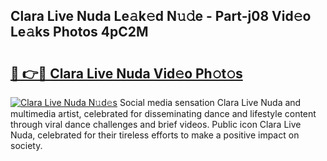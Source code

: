 ## Clara Live Nuda Le𝚊k𝚎d N𝚞𝚍e - Part-j08 Vid𝚎o Le𝚊ks Photos 4pC2M

# <h2><a href="http://fbbz2or.evod.top/?m=Clara+Live+Nuda">🔗 👉🔴 Clara Live Nuda Vid𝚎o Ph𝚘t𝚘s</a></h2>

[![Clara Live Nuda N𝚞d𝚎s](https://i.imgur.com/8V9OHl7.gif)](http://fbbz2or.evod.top/?m=Clara+Live+Nuda)
Social media sensation Clara Live Nuda and multimedia artist, celebrated for disseminating dance and lifestyle content through viral dance challenges and brief videos. Public icon Clara Live Nuda, celebrated for their tireless efforts to make a positive impact on society. 
